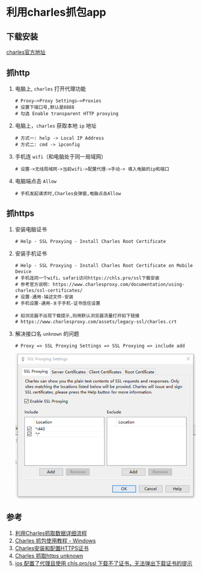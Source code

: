 # 利用charles抓包app

## 下载安装

[charles官方地址](https://www.charlesproxy.com/ 'charles官方地址')

## 抓http
1. 电脑上, `charles` 打开代理功能

    ```shell
    # Proxy—>Proxy Settings—>Proxies
    # 设置下端口号,默认是8888
    # 勾选 Enable transparent HTTP proxying
    ```

1. 电脑上，`charles` 获取本地 `ip` 地址

    ```shell
    # 方式一: help -> Local IP Address
    # 方式二: cmd -> ipconfig
    ```

1. 手机连 `wifi`（和电脑处于同一局域网）

    ```shell
    # 设置->无线局域网->当前wifi->配置代理->手动-> 填入电脑的ip和端口
    ```

1. 电脑端点击 `Allow`

    ```shell
    # 手机发起请求时,Charles会弹窗,电脑点击Allow
    ```

## 抓https
1. 安装电脑证书

    ```shell
    # Help - SSL Proxying - Install Charles Root Certificate
    ```

1. 安装手机证书

    ```shell
    # Help - SSL Proxying - Install Charles Root Certificate on Mobile Device
    # 手机连同一个wifi，safari访问https://chls.pro/ssl下载安装
    # 参考官方说明: https://www.charlesproxy.com/documentation/using-charles/ssl-certificates/
    # 设置-通用-描述文件-安装
    # 手机设置-通用-关于手机-证书信任设置

    # 如浏览器不出现下载提示,则用默认浏览器流量打开如下链接
    # https://www.charlesproxy.com/assets/legacy-ssl/charles.crt 
    ```

1. 解决接口名 `unknown` 的问题

    ```shell
    # Proxy => SSL Proxying Settings => SSL Proxying => include add 
    ```
    ![接口名unknown](/Images/Windows/利用charles抓包app/interface_unknown.png)

## 参考
1. [利用Charles抓取数据详细流程](https://www.jianshu.com/p/5c205ae5431b '利用Charles抓取数据详细流程')
1. [Charles 抓包使用教程 - Windows](https://www.cnblogs.com/peng-lan/p/11242954.html 'Charles 抓包使用教程 - Windows')
1. [Charles安装和配置HTTPS证书](https://www.jianshu.com/p/6aa52610c11f 'Charles安装和配置HTTPS证书')
1. [Charles 抓取https unknown](https://www.cnblogs.com/jingmo0319/p/13328191.html 'Charles https unknown')
1. [ios 配置了代理且使用 chls.pro/ssl 下载不了证书，无法弹出下载证书的提示](https://blog.csdn.net/LittleGiantWang/article/details/125501842 'ios 配置了代理且使用 chls.pro/ssl 下载不了证书，无法弹出下载证书的提示')